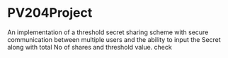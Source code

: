 # PV204Project
An implementation of a threshold secret sharing scheme with secure communication between multiple users and the ability to input the Secret along with total No of shares and threshold value.
check
